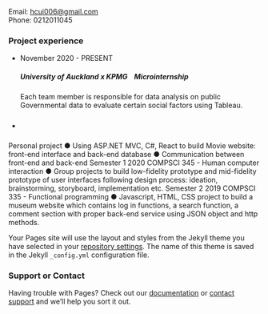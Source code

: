 Email: hcui006@gmail.com\
Phone: 0212011045

### Project experience
- November 2020 - PRESENT
  ##### University of Auckland x KPMG &nbsp;&nbsp;&nbsp;_Microinternship_
  Each team member is responsible for data analysis on public Governmental data to evaluate certain social factors using Tableau.
- ##### 



Personal project
● Using ASP.NET MVC, C#, React to build Movie website: front-end interface and
back-end database
● Communication between front-end and back-end
Semester 1 2020
COMPSCI 345 - Human computer interaction
● Group projects to build low-fidelity prototype and mid-fidelity prototype of user
interfaces following design process: ideation, brainstorming, storyboard,
implementation etc.
Semester 2 2019
COMPSCI 335 - Functional programming
● Javascript, HTML, CSS project to build a museum website which contains log in
functions, a search function, a comment section with proper back-end service
using JSON object and http methods.

Your Pages site will use the layout and styles from the Jekyll theme you have selected in your [repository settings](https://github.com/aorticstenosis/BITEME/settings). The name of this theme is saved in the Jekyll `_config.yml` configuration file.

### Support or Contact

Having trouble with Pages? Check out our [documentation](https://docs.github.com/categories/github-pages-basics/) or [contact support](https://github.com/contact) and we’ll help you sort it out.
